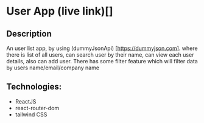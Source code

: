 # User App (live link)[]

## Description
An user list app, by using (dummyJsonApi) [https://dummyjson.com]. where there is list of all users, can search user by their name, can view each user details, also can add user. There has some filter feature which will filter data by users name/email/company name

## Technologies:
* ReactJS
* react-router-dom
* tailwind CSS

